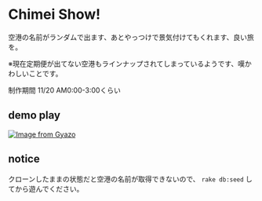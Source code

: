 # Chimei Show!

空港の名前がランダムで出ます、あとやっつけで景気付けてもくれます、良い旅を。

※現在定期便が出てない空港もラインナップされてしまっているようです、嘆かわしいことです。

制作期間 11/20 AM0:00-3:00くらい

## demo play

[![Image from Gyazo](https://thumb.gyazo.com/thumb/200/eyJ0eXAiOiJKV1QiLCJhbGciOiJIUzI1NiJ9.eyJpbWciOiJfNDY4ZDNlMDgxMmNlYTdiY2Q2YTFjYWFjNTMyNGExZGEifQ.zSUP4QSLeExdGEz8BjzsVV9WQ2eED4kLDrVrjeENReY-gif.gif)](https://gyazo.com/e14eb5027ee74ea17cfe3754683016ab)

## notice

クローンしたままの状態だと空港の名前が取得できないので、 `rake db:seed` してから遊んでください。
